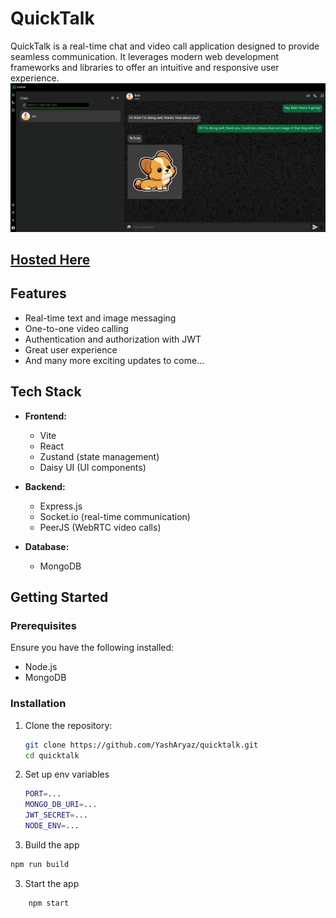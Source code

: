 # QuickTalk

QuickTalk is a real-time chat and video call application designed to provide seamless communication. It leverages modern web development frameworks and libraries to offer an intuitive and responsive user experience.
![Alt text](https://github.com/YashAryaz/QuickTalk/blob/main/QuickTalk-demo-img.png)

## [Hosted Here](https://quicktalk-b0rb.onrender.com/)

## Features
- Real-time text and image messaging
- One-to-one video calling
- Authentication and authorization with JWT
- Great user experience
- And many more exciting updates to come...



## Tech Stack

- **Frontend:**
  - Vite
  - React
  - Zustand (state management)
  - Daisy UI (UI components)

- **Backend:**
  - Express.js
  - Socket.io (real-time communication)
  - PeerJS (WebRTC video calls)

- **Database:**
  - MongoDB

## Getting Started

### Prerequisites

Ensure you have the following installed:
- Node.js
- MongoDB
### Installation

1. Clone the repository:
   ```bash
   git clone https://github.com/YashAryaz/quicktalk.git
   cd quicktalk
   ```
2. Set up env variables
    ```bash
    PORT=...
    MONGO_DB_URI=...
    JWT_SECRET=...
    NODE_ENV=...
    ```
2. Build the app
  ```bash
  npm run build
  ```
3. Start the app
``` bash
    npm start
```


